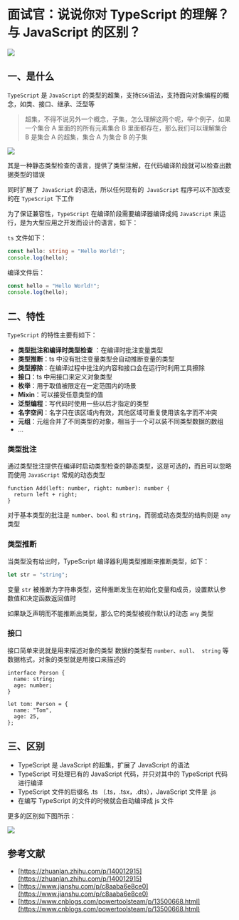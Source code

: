 # 面试官：说说你对 TypeScript 的理解？与 JavaScript 的区别？

![](https://static.vue-js.com/58cd3580-0950-11ec-8e64-91fdec0f05a1.png)

## 一、是什么

`TypeScript` 是 `JavaScript` 的类型的超集，支持`ES6`语法，支持面向对象编程的概念，如类、接口、继承、泛型等

> 超集，不得不说另外一个概念，子集，怎么理解这两个呢，举个例子，如果一个集合 A 里面的的所有元素集合 B 里面都存在，那么我们可以理解集合 B 是集合 A 的超集，集合 A 为集合 B 的子集

![](https://static.vue-js.com/61c2c1f0-0950-11ec-a752-75723a64e8f5.png)

其是一种静态类型检查的语言，提供了类型注解，在代码编译阶段就可以检查出数据类型的错误

同时扩展了` JavaScript` 的语法，所以任何现有的` JavaScript` 程序可以不加改变的在 `TypeScript` 下工作

为了保证兼容性，`TypeScript` 在编译阶段需要编译器编译成纯 `JavaScript` 来运行，是为大型应用之开发而设计的语言，如下：

`ts` 文件如下：

```ts
const hello: string = "Hello World!";
console.log(hello);
```

编译文件后：

```js
const hello = "Hello World!";
console.log(hello);
```

## 二、特性

`TypeScript` 的特性主要有如下：

- **类型批注和编译时类型检查** ：在编译时批注变量类型
- **类型推断**：ts 中没有批注变量类型会自动推断变量的类型
- **类型擦除**：在编译过程中批注的内容和接口会在运行时利用工具擦除
- **接口**：ts 中用接口来定义对象类型
- **枚举**：用于取值被限定在一定范围内的场景
- **Mixin**：可以接受任意类型的值
- **泛型编程**：写代码时使用一些以后才指定的类型
- **名字空间**：名字只在该区域内有效，其他区域可重复使用该名字而不冲突
- **元组**：元组合并了不同类型的对象，相当于一个可以装不同类型数据的数组
- ...

### 类型批注

通过类型批注提供在编译时启动类型检查的静态类型，这是可选的，而且可以忽略而使用 `JavaScript` 常规的动态类型

```tsx
function Add(left: number, right: number): number {
  return left + right;
}
```

对于基本类型的批注是 `number`、`bool` 和 `string`，而弱或动态类型的结构则是 `any` 类型

### 类型推断

当类型没有给出时，TypeScript 编译器利用类型推断来推断类型，如下：

```ts
let str = "string";
```

变量 `str` 被推断为字符串类型，这种推断发生在初始化变量和成员，设置默认参数值和决定函数返回值时

如果缺乏声明而不能推断出类型，那么它的类型被视作默认的动态 `any` 类型

### 接口

接口简单来说就是用来描述对象的类型 数据的类型有 `number`、`null`、` string` 等数据格式，对象的类型就是用接口来描述的

```tsx
interface Person {
  name: string;
  age: number;
}

let tom: Person = {
  name: "Tom",
  age: 25,
};
```

## 三、区别

- TypeScript 是 JavaScript 的超集，扩展了 JavaScript 的语法
- TypeScript 可处理已有的 JavaScript 代码，并只对其中的 TypeScript 代码进行编译
- TypeScript 文件的后缀名 .ts （.ts，.tsx，.dts），JavaScript 文件是 .js
- 在编写 TypeScript 的文件的时候就会自动编译成 js 文件

更多的区别如下图所示：

![](https://static.vue-js.com/6b544040-0950-11ec-8e64-91fdec0f05a1.png)

## 参考文献

- [https://zhuanlan.zhihu.com/p/140012915](https://zhuanlan.zhihu.com/p/140012915)
- [https://www.jianshu.com/p/c8aaba6e8ce0](https://www.jianshu.com/p/c8aaba6e8ce0)
- [https://www.cnblogs.com/powertoolsteam/p/13500668.html](https://www.cnblogs.com/powertoolsteam/p/13500668.html)
